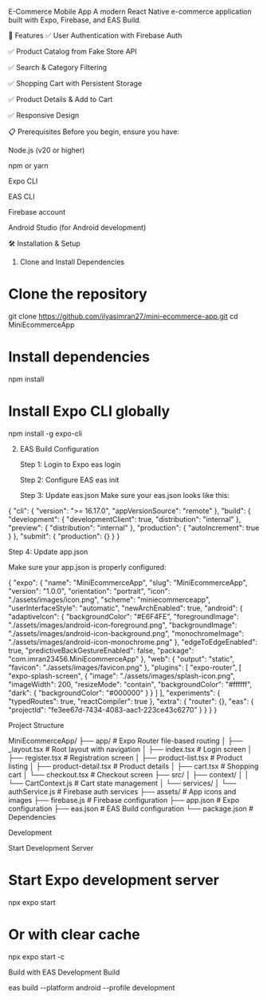 E-Commerce Mobile App
A modern React Native e-commerce application built with Expo, Firebase, and EAS Build.

🚀 Features
✅ User Authentication with Firebase Auth

✅ Product Catalog from Fake Store API

✅ Search & Category Filtering

✅ Shopping Cart with Persistent Storage

✅ Product Details & Add to Cart

✅ Responsive Design


📋 Prerequisites
Before you begin, ensure you have:

Node.js (v20 or higher)

npm or yarn

Expo CLI

EAS CLI

Firebase account

Android Studio (for Android development)

🛠️ Installation & Setup
1. Clone and Install Dependencies

# Clone the repository
git clone https://github.com/ilyasimran27/mini-ecommerce-app.git
cd MiniEcommerceApp

# Install dependencies
npm install

# Install Expo CLI globally
npm install -g expo-cli

2. EAS Build Configuration

   Step 1: Login to Expo
   eas login

   Step 2: Configure EAS
   eas init

   Step 3: Update eas.json
   Make sure your eas.json looks like this:

 {
  "cli": {
    "version": ">= 16.17.0",
    "appVersionSource": "remote"
  },
  "build": {
    "development": {
      "developmentClient": true,
      "distribution": "internal"
    },
    "preview": {
      "distribution": "internal"
    },
    "production": {
      "autoIncrement": true
    }
  },
  "submit": {
    "production": {}
  }
}


Step 4: Update app.json

Make sure your app.json is properly configured:

{
  "expo": {
    "name": "MiniEcommerceApp",
    "slug": "MiniEcommerceApp",
    "version": "1.0.0",
    "orientation": "portrait",
    "icon": "./assets/images/icon.png",
    "scheme": "miniecommerceapp",
    "userInterfaceStyle": "automatic",
    "newArchEnabled": true,
    "android": {
      "adaptiveIcon": {
        "backgroundColor": "#E6F4FE",
        "foregroundImage": "./assets/images/android-icon-foreground.png",
        "backgroundImage": "./assets/images/android-icon-background.png",
        "monochromeImage": "./assets/images/android-icon-monochrome.png"
      },
      "edgeToEdgeEnabled": true,
      "predictiveBackGestureEnabled": false,
      "package": "com.imran23456.MiniEcommerceApp"
    },
    "web": {
      "output": "static",
      "favicon": "./assets/images/favicon.png"
    },
    "plugins": [
      "expo-router",
      [
        "expo-splash-screen",
        {
          "image": "./assets/images/splash-icon.png",
          "imageWidth": 200,
          "resizeMode": "contain",
          "backgroundColor": "#ffffff",
          "dark": {
            "backgroundColor": "#000000"
          }
        }
      ]
    ],
    "experiments": {
      "typedRoutes": true,
      "reactCompiler": true
    },
    "extra": {
      "router": {},
      "eas": {
        "projectId": "fe3ee67d-7434-4083-aac1-223ce43c6270"
      }
    }
  }
}

Project Structure

MiniEcommerceApp/
├── app/                    # Expo Router file-based routing
│   ├── _layout.tsx        # Root layout with navigation
│   ├── index.tsx          # Login screen
│   ├── register.tsx       # Registration screen
│   ├── product-list.tsx   # Product listing
│   ├── product-detail.tsx # Product details
│   ├── cart.tsx           # Shopping cart
│   └── checkout.tsx       # Checkout screen
├── src/
│   ├── context/
│   │   └── CartContext.js # Cart state management
│   └── services/
│       └── authService.js # Firebase auth services
├── assets/                # App icons and images
├── firebase.js           # Firebase configuration
├── app.json             # Expo configuration
├── eas.json             # EAS Build configuration
└── package.json         # Dependencies


Development

Start Development Server


# Start Expo development server
npx expo start

# Or with clear cache
npx expo start -c

Build with EAS
Development Build

eas build --platform android --profile development
   


